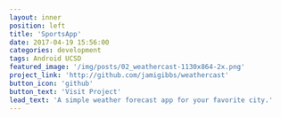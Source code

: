 ```yaml
---
layout: inner
position: left
title: 'SportsApp'
date: 2017-04-19 15:56:00
categories: development
tags: Android UCSD
featured_image: '/img/posts/02_weathercast-1130x864-2x.png'
project_link: 'http://github.com/jamigibbs/weathercast'
button_icon: 'github'
button_text: 'Visit Project'
lead_text: 'A simple weather forecast app for your favorite city.'
---
```

